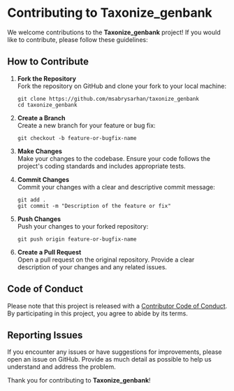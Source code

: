 # Contributing to Taxonize_genbank

We welcome contributions to the **Taxonize_genbank** project! If you would like to contribute, please follow these guidelines:

## How to Contribute

1. **Fork the Repository**  
   Fork the repository on GitHub and clone your fork to your local machine:

   ```shell
   git clone https://github.com/msabrysarhan/taxonize_genbank
   cd taxonize_genbank
   ```

2. **Create a Branch**  
   Create a new branch for your feature or bug fix:

   ```shell
   git checkout -b feature-or-bugfix-name
   ```

3. **Make Changes**  
   Make your changes to the codebase. Ensure your code follows the project's coding standards and includes appropriate tests.

4. **Commit Changes**  
   Commit your changes with a clear and descriptive commit message:

   ```shell
   git add .
   git commit -m "Description of the feature or fix"
   ```

5. **Push Changes**  
   Push your changes to your forked repository:

   ```shell
   git push origin feature-or-bugfix-name
   ```

6. **Create a Pull Request**  
   Open a pull request on the original repository. Provide a clear description of your changes and any related issues.

## Code of Conduct

Please note that this project is released with a [Contributor Code of Conduct](CODE_OF_CONDUCT.md). By participating in this project, you agree to abide by its terms.

## Reporting Issues

If you encounter any issues or have suggestions for improvements, please open an issue on GitHub. Provide as much detail as possible to help us understand and address the problem.

Thank you for contributing to **Taxonize_genbank**!
